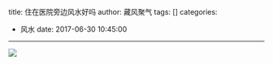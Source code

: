 title: 住在医院旁边风水好吗
author: 藏风聚气
tags: []
categories:
  - 风水
date: 2017-06-30 10:45:00
---
![](http://fs-image.pull.net.cn/17-6-30/98250534.jpg!800)
